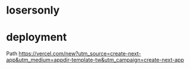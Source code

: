# losersonly



# deployment
Path
https://vercel.com/new?utm_source=create-next-app&utm_medium=appdir-template-tw&utm_campaign=create-next-app